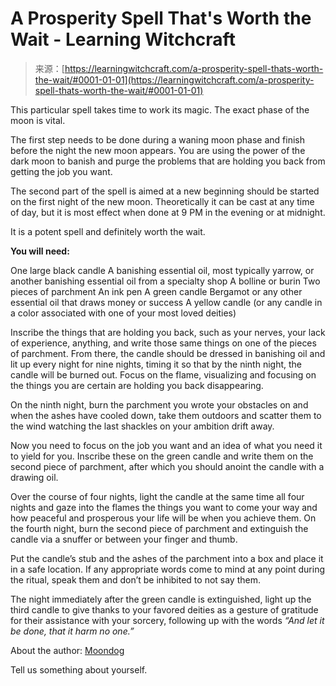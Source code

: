<!--yml
category: 未分类
date: 2024-06-12 18:16:22
-->

# A Prosperity Spell That's Worth the Wait - Learning Witchcraft

> 来源：[https://learningwitchcraft.com/a-prosperity-spell-thats-worth-the-wait/#0001-01-01](https://learningwitchcraft.com/a-prosperity-spell-thats-worth-the-wait/#0001-01-01)

This particular spell takes time to work its magic. The exact phase of the moon is vital.

The first step needs to be done during a waning moon phase and finish before the night the new moon appears. You are using the power of the dark moon to banish and purge the problems that are holding you back from getting the job you want.

The second part of the spell is aimed at a new beginning should be started on the first night of the new moon. Theoretically it can be cast at any time of day, but it is most effect when done at 9 PM in the evening or at midnight.

It is a potent spell and definitely worth the wait.

**You will need:**

One large black candle
A banishing essential oil, most typically yarrow, or another banishing essential oil from a specialty shop
A bolline or burin
Two pieces of parchment
An ink pen
A green candle
Bergamot or any other essential oil that draws money or success
A yellow candle (or any candle in a color associated with one of your most loved deities)

Inscribe the things that are holding you back, such as your nerves, your lack of experience, anything, and write those same things on one of the pieces of parchment. From there, the candle should be dressed in banishing oil and lit up every night for nine nights, timing it so that by the ninth night, the candle will be burned out. Focus on the flame, visualizing and focusing on the things you are certain are holding you back disappearing.

On the ninth night, burn the parchment you wrote your obstacles on and when the ashes have cooled down, take them outdoors and scatter them to the wind watching the last shackles on your ambition drift away.

Now you need to focus on the job you want and an idea of what you need it to yield for you. Inscribe these on the green candle and write them on the second piece of parchment, after which you should anoint the candle with a drawing oil.

Over the course of four nights, light the candle at the same time all four nights and gaze into the flames the things you want to come your way and how peaceful and prosperous your life will be when you achieve them. On the fourth night, burn the second piece of parchment and extinguish the candle via a snuffer or between your finger and thumb.

Put the candle’s stub and the ashes of the parchment into a box and place it in a safe location. If any appropriate words come to mind at any point during the ritual, speak them and don’t be inhibited to not say them.

The night immediately after the green candle is extinguished, light up the third candle to give thanks to your favored deities as a gesture of gratitude for their assistance with your sorcery, following up with the words *“And let it be done, that it harm no one.”*

About the author: [Moondog](https://learningwitchcraft.com/profile/?tthayer/)

Tell us something about yourself.